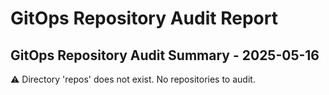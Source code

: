 # GitOps Repository Audit Report

## GitOps Repository Audit Summary - 2025-05-16
⚠️ Directory 'repos' does not exist. No repositories to audit.
